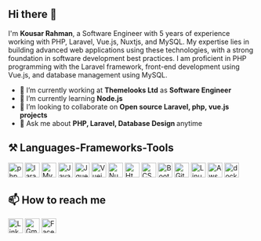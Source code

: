## Hi there 👋 
<p>
  I'm <b>Kousar Rahman</b>, a Software Engineer with 5 years of experience working with PHP, Laravel,  Vue.js, Nuxtjs, and MySQL. My expertise lies in building advanced web applications using these technologies, with a strong foundation in software development best practices. I am proficient in PHP programming with the Laravel framework, front-end development using Vue.js, and database management using MySQL.
</p>

- 🔭 I’m currently working at <b>Themelooks Ltd</b> as <b>Software Engineer</b>
- 🌱 I’m currently learning <b>Node.js</b>
- 👯 I’m looking to collaborate on <b>Open source Laravel, php, vue.js projects</b>
- 💬 Ask me about <b>PHP, Laravel, Database Design </b> anytime
  
## ⚒️ Languages-Frameworks-Tools
<div>
    <img src="https://img.shields.io/badge/Php-4F5B93?logo=php&logoColor=white&style=for-the-badge" height="30" alt="php" />
    <img src="https://img.shields.io/badge/Laravel-F9322C?logo=laravel&logoColor=white&style=for-the-badge" height="30" alt="laravel" />
    <img src="https://img.shields.io/badge/MySql-3E6E93?logo=mysql&logoColor=white&style=for-the-badge" height="30" alt="Mysql" />
    <img src="https://img.shields.io/badge/Javascript-f0db4f?logo=javascript&logoColor=white&style=for-the-badge" height="30" alt="JavaScript" />
    <img src="https://img.shields.io/badge/JQuery-0769ad?logo=jquery&logoColor=white&style=for-the-badge" height="30" alt="Jquery" />
    <img src="https://img.shields.io/badge/Vue.js-41b883?logo=vue.js&logoColor=white&style=for-the-badge" height="30" alt="Vuejs" />
    <img src="https://img.shields.io/badge/Nuxt.js-41b883?logo=nuxt.js&logoColor=white&style=for-the-badge" height="30" alt="Nuxtjs" />
    <img src="https://img.shields.io/badge/Html-F06529?logo=html5&logoColor=white&style=for-the-badge" height="30" alt="Html" />
    <img src="https://img.shields.io/badge/Css-2965f1?logo=css3&logoColor=white&style=for-the-badge" height="30" alt="CSS" />
    <img src="https://img.shields.io/badge/Bootstrap-563d7c?logo=bootstrap&logoColor=white&style=for-the-badge" height="30" alt="Bootstrap" />
    <img src="https://img.shields.io/badge/Github-24292e?logo=github&logoColor=white&style=for-the-badge" height="30" alt="Github" />
    <img src="https://img.shields.io/badge/Linux-01335d?logo=linux&logoColor=white&style=for-the-badge" height="30" alt="Linux" />
    <img src="https://img.shields.io/badge/Aws-ff9900?logo=amazon&logoColor=white&style=for-the-badge" height="30" alt="Aws" />
    <img src="https://img.shields.io/badge/Docker-2496ED?logo=docker&logoColor=white&style=for-the-badge" height="30" alt="docker"/>
</div>

## 📫 How to reach me
<div>
<a href="https://www.linkedin.com/in/kousarrahman/"><img src="https://img.shields.io/badge/Linkedin-0077B5?logo=linkedin&logoColor=white&style=for-the-badge" height="30" alt="Linkedin" /></a>
<a href="mailto:kousar.cse2334@gmail.com"><img src="https://img.shields.io/badge/Gmail-EA4335?logo=gmail&logoColor=white&style=for-the-badge" height="30" alt="Gmail" /></a>
<a href="https://www.facebook.com/kousarrahman"><img src="https://img.shields.io/badge/Facebook-3b5998?logo=facebook&logoColor=white&style=for-the-badge" height="30" alt="Facebook" /></a>
</div>
<br />
